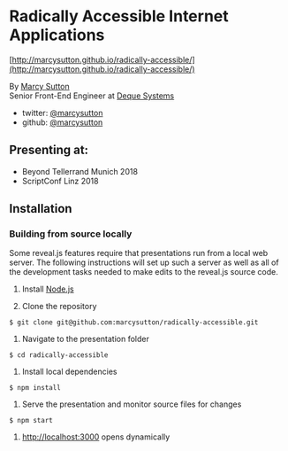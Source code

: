 # Radically Accessible Internet Applications
[http://marcysutton.github.io/radically-accessible/](http://marcysutton.github.io/radically-accessible/)

By [Marcy Sutton](http://marcysutton.com)<br>
Senior Front-End Engineer at [Deque Systems](http://deque.com)

- twitter: [@marcysutton](https://twitter.com/marcysutton)
- github: [@marcysutton](https://github.com/marcysutton)

## Presenting at:
* Beyond Tellerrand Munich 2018
* ScriptConf Linz 2018

## Installation

### Building from source locally
Some reveal.js features require that presentations run from a local web server. The following instructions will set up such a server as well as all of the development tasks needed to make edits to the reveal.js source code.

1. Install [Node.js](http://nodejs.org/)

1. Clone the repository
```
$ git clone git@github.com:marcysutton/radically-accessible.git
```

1. Navigate to the presentation folder
```
$ cd radically-accessible
```

1. Install local dependencies
```
$ npm install
```

1. Serve the presentation and monitor source files for changes
```
$ npm start
```

1. <http://localhost:3000> opens dynamically
